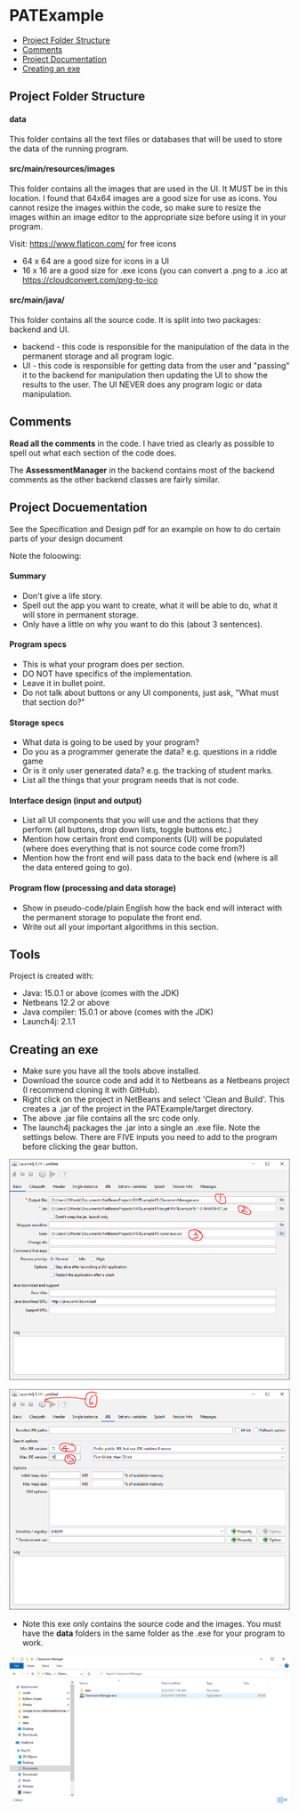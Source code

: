 # PATExample

* [Project Folder Structure](#project-folder-structure)
* [Comments](#comments)
* [Project Documentation](#project-documentation)
* [Creating an exe](#creating-an-exe)


## Project Folder Structure
#### data
This folder contains all the text files or databases that will be used to store the data of the running program.

#### src/main/resources/images
This folder contains all the images that are used in the UI. It MUST be in this location. I found that 64x64 images are a good size for use as icons. You cannot resize the images within the code, so make sure to resize the images within an image editor to the appropriate size before using it in your program.

Visit: https://www.flaticon.com/ for free icons
* 64 x 64 are a good size for icons in a UI
* 16 x 16 are a good size for .exe icons (you can convert a .png to a .ico at https://cloudconvert.com/png-to-ico


#### src/main/java/
This folder contains all the source code. It is split into two packages: backend and UI. 
* backend - this code is responsible for the manipulation of the data in the permanent storage and all program logic.
* UI - this code is responsible for getting data from the user and "passing" it to the backend for manipulation then updating the UI to show the results to the user. The UI NEVER does any program logic or data manipulation.

## Comments
**Read all the comments** in the code. I have tried as clearly as possible to spell out what each section of the code does.

The **AssessmentManager** in the backend contains most of the backend comments as the other backend classes are fairly similar.

## Project Docuementation
See the Specification and Design pdf for an example on how to do certain parts of your design document

Note the foloowing:
#### Summary
* Don't give a life story. 
* Spell out the app you want to create, what it will be able to do, what it will store in permanent storage.
* Only have a little on why you want to do this (about 3 sentences).

#### Program specs
* This is what your program does per section.
* DO NOT have specifics of the implementation. 
* Leave it in bullet point. 
* Do not talk about buttons or any UI components, just ask, "What must that section do?" 

#### Storage specs
* What data is going to be used by your program? 
* Do you as a programmer generate the data? e.g. questions in a riddle game 
* Or is it only user generated data? e.g. the tracking of student marks.
* List all the things that your program needs that is not code.

#### Interface design (input and output)
* List all UI components that you will use and the actions that they perform (all buttons, drop down lists, toggle buttons etc.)
* Mention how certain front end components (UI) will be populated (where does everything that is not source code come from?)
* Mention how the front end will pass data to the back end (where is all the data entered going to go). 

#### Program flow (processing and data storage)
* Show in pseudo-code/plain English how the back end will interact with the permanent storage to populate the front end.
* Write out all your important algorithms in this section.

## Tools
Project is created with:
* Java: 15.0.1 or above (comes with the JDK)
* Netbeans 12.2 or above
* Java compiler: 15.0.1 or above (comes with the JDK)
* Launch4j: 2.1.1

## Creating an exe
* Make sure you have all the tools above installed.
* Download the source code and add it to Netbeans as a Netbeans project (I recommend cloning it with GitHub).
* Right click on the project in NetBeans and select 'Clean and Build'. This creates a .jar of the project in the PATExample/target directory.
* The above .jar file contains all the src code only.
* The launch4j packages the .jar into a single an .exe file. Note the settings below. There are FIVE inputs you need to add to the program before clicking the gear button.

![Screenshot](Capture1.PNG)

![Screenshot](Capture2.PNG)

* Note this exe only contains the source code and the images. You must have the **data** folders in the same folder as the .exe for your program to work.

![Screenshot](Capture3.PNG)
